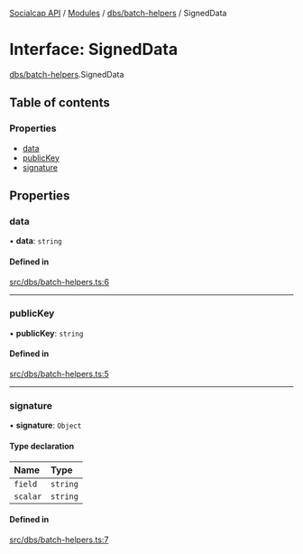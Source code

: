 [Socialcap API](../README.md) / [Modules](../modules.md) / [dbs/batch-helpers](../modules/dbs_batch_helpers.md) / SignedData

# Interface: SignedData

[dbs/batch-helpers](../modules/dbs_batch_helpers.md).SignedData

## Table of contents

### Properties

- [data](dbs_batch_helpers.SignedData.md#data)
- [publicKey](dbs_batch_helpers.SignedData.md#publickey)
- [signature](dbs_batch_helpers.SignedData.md#signature)

## Properties

### data

• **data**: `string`

#### Defined in

[src/dbs/batch-helpers.ts:6](https://github.com/Identicon-Dao/socialcap-services/blob/50fabe6c/src/dbs/batch-helpers.ts#L6)

___

### publicKey

• **publicKey**: `string`

#### Defined in

[src/dbs/batch-helpers.ts:5](https://github.com/Identicon-Dao/socialcap-services/blob/50fabe6c/src/dbs/batch-helpers.ts#L5)

___

### signature

• **signature**: `Object`

#### Type declaration

| Name | Type |
| :------ | :------ |
| `field` | `string` |
| `scalar` | `string` |

#### Defined in

[src/dbs/batch-helpers.ts:7](https://github.com/Identicon-Dao/socialcap-services/blob/50fabe6c/src/dbs/batch-helpers.ts#L7)
